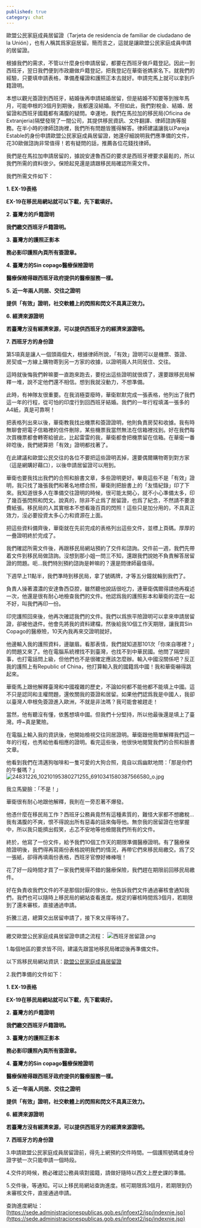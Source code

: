 ```yaml
---
published: true
category: chat
---
```

歐盟公民家庭成員居留證（Tarjeta de residencia de familiar de ciudadano de la Unión），也有人稱其爲家庭居留。簡而言之，這就是讓歐盟公民家庭成員申請的居留證。

根據我們的需求，不管以什麼身份申請居留，都要在西班牙做戶籍登記。因此一到西班牙，翌日我們便到市政廳做戶籍登記，把我登記在華衛爸媽家名下。就我們的經驗，只要填申請表格，準備產權證和護照正本去就好。申請完馬上就可以拿到戶籍證明。

本想以觀光簽證到西班牙，結婚後再申請結婚居留，但是結婚不知要等到猴年馬月，可能申根的3個月到期後，我都還沒結婚。不但如此，我們對稅金、結婚、居留證和西班牙國籍都有滿腹的疑問。幸運地，我們在馬拉加的移民局(Oficina de Extranjeria)隔壁發現了一間公司，其提供移民資訊、文件翻譯、律師諮詢等服務。在半小時的律師諮詢裡，我們所有問題皆獲得解答。律師建議讓我以Pareja Estable的身份申請歐盟公民家庭成員居留證，她還仔細說明我們應準備的文件，花30歐做諮詢非常值得！若有疑問的話，推薦各位花錢找律師。

我們是在馬拉加申請居留的，據說安達魯西亞的要求是西班牙裡要求最鬆的，所以我們所需的資料很少。保險起見還是請跟移民局確認所需文件。

我們所需文件如下：

**1. EX-19表格**

   **EX-19在移民局網站就可以下載，先下載填好。**
   
**2. 臺灣方的戶籍證明**

  **我們繳交西班牙戶籍證明。**
   
**3. 臺灣方的護照正影本**

  **務必影印護照內頁所有簽證章。**
   
**4. 臺灣方的Sin copago醫療保險證明**

   **醫療保險得跟西班牙政府提供的醫療服務一樣。**
   
**5. 近一年兩人同居、交往之證明**

  **提供「有效」證明，社交軟體上的閃照和閃文不具真正效力。**
   
**6. 經濟來源證明**

   **若臺灣方沒有經濟來源，可以提供西班牙方的經濟來源證明。**
   
**7. 西班牙方的身份證**

第5項真是讓人一個頭兩個大，根據律師所說，「有效」證明可以是機票、簽證、房契或一方線上購物寄到另一方家的收據，以證明兩人共同居住、交往。

這時就後悔我們幹嘛要一直跑來跑去，要挖出這些證明就很煩了，還要跟移民局解釋一堆，說不定他們還不相信。想到我就沒動力，不想準備。

此時，有神隊友很重要。在我消極耍廢時，華衛默默完成一張表格，他列出了我們這一年的行程，從可怕的印度行到回西班牙結婚。我們的一年行程填滿一張多的A4紙，真是可靠啊！

把表格列出來以後，華衛教我找出機票和簽證證明，他則負責房契和收據。我有時無聊會把電子信箱裡的信件刪除，某些機票我當然無法在信箱裡找到。好在我們每次買機票都會轉寄給彼此，比起雷雷的我，華衛都會把機票留在信箱。在華衛一番碎唸後，我們總算把「有效」證明都找著了。

在此建議和歐盟公民交往的各位不要把這些證明丟掉，還要偶爾購物寄到對方家（這是網購好藉口），以後申請居留證可以用到。

華衛也要我找出我們的合照和臉書文章，多些證明更好。畢竟這些不是「有效」證明，我只找了幾張我們和著名地標合照，華衛則把臉書上的「友情紀錄」印了下來。我知道很多人在準備交往證明的時候，很可能太開心，就不小心準備太多，印了幾百張閃照和閃文。說真的，除非不止爲了居留證，也爲了紀念，不然請不要浪費紙張。移民局的人其實根本不想看幾百頁的閃照！這些只是加分用的，不具真正效力，沒必要投資太多心力和資源在上面。

把這些資料備齊後，華衛就在先前完成的表格列出這些文件，並標上頁碼。厚厚的一疊證明終於完成了。

我們確認所需文件後，再跟移民局網站預約了交件和諮詢。交件前一週，我們先帶着文件到移民局做諮詢。沒想到那小姐一問三不知，還跟我們說她不負責解答居留證的問題。呃...我們特別預約諮詢是幹嘛的？還是問律師最值得。

下週早上11點半，我們準時到移民局，拿了號碼牌，才等五分鐘就輪到我們了。

負責人操著濃濃的安達魯西亞腔，雖然聽他說話很吃力，連華衛偶爾得請他再複述一次，他還是很有耐心地檢查我們的文件。他認爲我的護照影本和華衛的混在一起不好，叫我們再印一份。

印完護照回來後，他再次確認我們的文件。我們以爲旅平險證明可以拿來申請居留證，卻被他退件。他會先將我的資料建檔，然後給我10個工作天期限，讓我買Sin Copago的醫療險，10天內我再來交證明就好。

他邊輸入我的護照資料，邊皺眉。看那表情，我們就知道那101次「你來自哪裡？」的問題又來了。他在電腦系統裡找不到臺灣，也找不到中華民國。他問了隔壁同事，也打電話問上級，但他們也不是很確定應該怎麼辦。輸入中國沒關係吧？反正我的護照上有Republic of China，他打算輸入我的國籍爲中國！我和華衛嚇得跳起來。

華衛馬上跟他解釋臺灣和中國複雜的歷史，不論如何都不能他都不能填上中國。這不只是認同和主權問題，還攸關我的簽證和居留。如果他們認爲我是中國人，我卻以臺灣人申根免簽證進入歐洲，不就是非法嗎？我可能會被趕走！

當然，他有聽沒有懂，依舊想填中國。但我們十分堅持，所以他最後還是填上了臺灣。呼~真是驚險。

在電腦上輸入我的資訊後，他開始檢視交往同居證明。華衛跟他簡單解釋我們這一年的行程，也秀給他看相應的證明。看完這些後，他很快地閱覽我們的合照和臉書文章。

他看到我們在清邁狗咖啡和一隻可愛的大狗合照，竟自以爲幽默地問：「那是你們的午餐嗎？」
![24831226_10210195380271255_6910341580387566580_o.jpg]({{site.baseurl}}/images/24831226_10210195380271255_6910341580387566580_o.jpg)


我立馬變臉：「不是！」

華衛很有耐心地跟他解釋，我則在一旁忍著不爆發。

他憑什麼在移民局工作？西班牙公務員竟然有這種素質的，難怪大家都不想繳稅...我有滿腹的不爽，恨不得說出所有惡毒的話來侮辱他。無奈我的居留證在他掌握中，所以我只能擠出假笑，忐忑不安地等他檢閱我們所有的文件。

終於，他寫了一份文件，給予我們10個工作天的期限準備醫療證明。有了醫療保險證明後，我們得再寫兩份表格說明我們的情況，再帶它們來移民局繳交。爲了交一張紙，卻得再填兩份表格，西班牙官僚好棒棒哦！

花了好一段時間才買了一家我們覺得不錯的醫療保險，我們趕在期限前回移民局繳件。

好在負責收我們文件的不是那個討厭的傢伙，他告訴我們文件通過審核會通知我們，我們也可以隨時上移民局的網站查看進度。規定的審核時間爲3個月，若期限到了還未審核，直接通過申請。

折騰三週，總算交出居留申請了，接下來又得等待了。

*************************

繳交歐盟公民家庭成員居留證申請之流程：
![西班牙居留證.png]({{site.baseurl}}/images/西班牙居留證.png)


1.每個地區的要求皆不同，建議先跟當地移民局確認後再準備文件。

以下爲移民局網站資訊：[歐盟公民家庭成員居留證](http://extranjeros.empleo.gob.es/es/InformacionInteres/InformacionProcedimientos/CiudadanosComunitarios/hoja103/index.html#requisitos)

2.我們準備的文件如下：

**1. EX-19表格**

   **EX-19在移民局網站就可以下載，先下載填好。**
   
**2. 臺灣方的戶籍證明**

  **我們繳交西班牙戶籍證明。**
   
**3. 臺灣方的護照正影本**

  **務必影印護照內頁所有簽證章。**
   
**4. 臺灣方的Sin copago醫療保險證明**

   **醫療保險得跟西班牙政府提供的醫療服務一樣。**
   
**5. 近一年兩人同居、交往之證明**

  **提供「有效」證明，社交軟體上的閃照和閃文不具真正效力。**
   
**6. 經濟來源證明**

   **若臺灣方沒有經濟來源，可以提供西班牙方的經濟來源證明。**
   
**7. 西班牙方的身份證**


3.申請歐盟公民家庭成員居留證前，得先上網預約交件時間。一個護照號碼或身份證字號一次只能申請一個時段。

4.交件的時候，務必確認公務員填對國籍，請做好隨時以西文上歷史課的準備。

5.交件後，等通知。可以上移民局網站查詢進度。核可期限爲3個月，若期限到仍未審核文件，直接通過申請。

查詢進度網址：[https://sede.administracionespublicas.gob.es/infoext2/jsp/indexnie.jsp](https://sede.administracionespublicas.gob.es/infoext2/jsp/indexnie.jsp)
